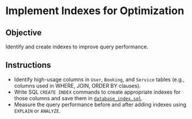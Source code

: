 # Implement Indexes for Optimization

## Objective

Identify and create indexes to improve query performance.

## Instructions

* Identify high-usage columns in ```User```, ```Booking```, and ```Service``` tables (e.g., columns used in WHERE, JOIN, ORDER BY clauses).
* Write SQL ```CREATE INDEX``` commands to create appropriate indexes for those columns and save them in <a href="https://github.com/kal-kyokya/alx-airbnb-database/blob/main/database-adv-script/database_index.sql" target="_blank">```database_index.sql```</a>.
* Measure the query performance before and after adding indexes using ```EXPLAIN``` or ```ANALYZE```.